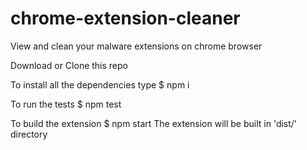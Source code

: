 # chrome-extension-cleaner
View and clean your malware extensions on chrome browser

Download or Clone this repo

To install all the dependencies type
    $ npm i 

To run the tests 
    $ npm test
    
To build the extension
    $ npm start
The extension will be built in 'dist/' directory
